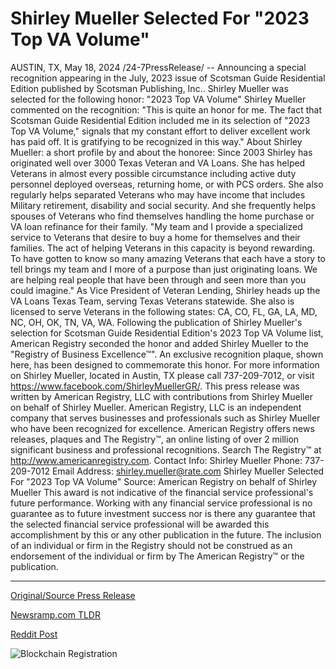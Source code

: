 # Shirley Mueller Selected For "2023 Top VA Volume"

AUSTIN, TX, May 18, 2024 /24-7PressRelease/ -- Announcing a special recognition appearing in the July, 2023 issue of Scotsman Guide Residential Edition published by Scotsman Publishing, Inc.. Shirley Mueller was selected for the following honor: "2023 Top VA Volume"  Shirley Mueller commented on the recognition: "This is quite an honor for me. The fact that Scotsman Guide Residential Edition included me in its selection of "2023 Top VA Volume," signals that my constant effort to deliver excellent work has paid off. It is gratifying to be recognized in this way."  About Shirley Mueller: a short profile by and about the honoree:  Since 2003 Shirley has originated well over 3000 Texas Veteran and VA Loans. She has helped Veterans in almost every possible circumstance including active duty personnel deployed overseas, returning home, or with PCS orders. She also regularly helps separated Veterans who may have income that includes Military retirement, disability and social security. And she frequently helps spouses of Veterans who find themselves handling the home purchase or VA loan refinance for their family.  "My team and I provide a specialized service to Veterans that desire to buy a home for themselves and their families. The act of helping Veterans in this capacity is beyond rewarding. To have gotten to know so many amazing Veterans that each have a story to tell brings my team and I more of a purpose than just originating loans. We are helping real people that have been through and seen more than you could imagine."  As Vice President of Veteran Lending, Shirley heads up the VA Loans Texas Team, serving Texas Veterans statewide. She also is licensed to serve Veterans in the following states: CA, CO, FL, GA, LA, MD, NC, OH, OK, TN, VA, WA.  Following the publication of Shirley Mueller's selection for Scotsman Guide Residential Edition's 2023 Top VA Volume list, American Registry seconded the honor and added Shirley Mueller to the "Registry of Business Excellence™". An exclusive recognition plaque, shown here, has been designed to commemorate this honor.  For more information on Shirley Mueller, located in Austin, TX please call 737-209-7012, or visit https://www.facebook.com/ShirleyMuellerGR/.  This press release was written by American Registry, LLC with contributions from Shirley Mueller on behalf of Shirley Mueller.  American Registry, LLC is an independent company that serves businesses and professionals such as Shirley Mueller who have been recognized for excellence. American Registry offers news releases, plaques and The Registry™, an online listing of over 2 million significant business and professional recognitions. Search The Registry™ at http://www.americanregistry.com.  Contact Info: Shirley Mueller Phone: 737-209-7012 Email Address: shirley.mueller@rate.com  Shirley Mueller Selected For "2023 Top VA Volume" Source: American Registry on behalf of Shirley Mueller  This award is not indicative of the financial service professional's future performance. Working with any financial service professional is no guarantee as to future investment success nor is there any guarantee that the selected financial service professional will be awarded this accomplishment by this or any other publication in the future. The inclusion of an individual or firm in the Registry should not be construed as an endorsement of the individual or firm by The American Registry™ or the publication. 

---

[Original/Source Press Release](https://www.24-7pressrelease.com/press-release/511004/shirley-mueller-selected-for-2023-top-va-volume)
                    

[Newsramp.com TLDR](None) 



[Reddit Post](https://www.reddit.com/r/Business_NewsRamp/comments/1curntp/shirley_mueller_receives_2023_top_va_volume/) 



![Blockchain Registration](https://cdn.newsramp.app/24-7PressRelease/qrcode/245/18/pearynco.webp)